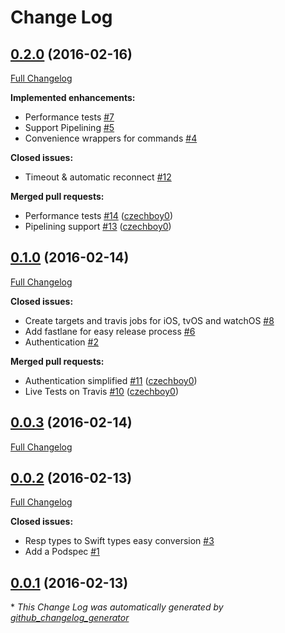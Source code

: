 # Change Log

## [0.2.0](https://github.com/czechboy0/Redbird/tree/0.2.0) (2016-02-16)
[Full Changelog](https://github.com/czechboy0/Redbird/compare/0.1.0...0.2.0)

**Implemented enhancements:**

- Performance tests  [\#7](https://github.com/czechboy0/Redbird/issues/7)
- Support Pipelining [\#5](https://github.com/czechboy0/Redbird/issues/5)
- Convenience wrappers for commands [\#4](https://github.com/czechboy0/Redbird/issues/4)

**Closed issues:**

- Timeout & automatic reconnect [\#12](https://github.com/czechboy0/Redbird/issues/12)

**Merged pull requests:**

- Performance tests [\#14](https://github.com/czechboy0/Redbird/pull/14) ([czechboy0](https://github.com/czechboy0))
- Pipelining support [\#13](https://github.com/czechboy0/Redbird/pull/13) ([czechboy0](https://github.com/czechboy0))

## [0.1.0](https://github.com/czechboy0/Redbird/tree/0.1.0) (2016-02-14)
[Full Changelog](https://github.com/czechboy0/Redbird/compare/0.0.3...0.1.0)

**Closed issues:**

- Create targets and travis jobs for iOS, tvOS and watchOS [\#8](https://github.com/czechboy0/Redbird/issues/8)
- Add fastlane for easy release process [\#6](https://github.com/czechboy0/Redbird/issues/6)
- Authentication [\#2](https://github.com/czechboy0/Redbird/issues/2)

**Merged pull requests:**

- Authentication simplified [\#11](https://github.com/czechboy0/Redbird/pull/11) ([czechboy0](https://github.com/czechboy0))
- Live Tests on Travis [\#10](https://github.com/czechboy0/Redbird/pull/10) ([czechboy0](https://github.com/czechboy0))

## [0.0.3](https://github.com/czechboy0/Redbird/tree/0.0.3) (2016-02-14)
[Full Changelog](https://github.com/czechboy0/Redbird/compare/0.0.2...0.0.3)

## [0.0.2](https://github.com/czechboy0/Redbird/tree/0.0.2) (2016-02-13)
[Full Changelog](https://github.com/czechboy0/Redbird/compare/0.0.1...0.0.2)

**Closed issues:**

- Resp types to Swift types easy conversion [\#3](https://github.com/czechboy0/Redbird/issues/3)
- Add a Podspec [\#1](https://github.com/czechboy0/Redbird/issues/1)

## [0.0.1](https://github.com/czechboy0/Redbird/tree/0.0.1) (2016-02-13)


\* *This Change Log was automatically generated by [github_changelog_generator](https://github.com/skywinder/Github-Changelog-Generator)*